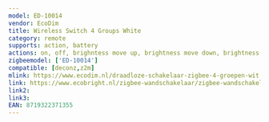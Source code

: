 ```yaml
---
model: ED-10014
vendor: EcoDim
title: Wireless Switch 4 Groups White
category: remote
supports: action, battery
actions: on, off, brighntess move up, brightness move down, brightness stop
zigbeemodel: ['ED-10014']
compatible: [deconz,z2m]
mlink: https://www.ecodim.nl/draadloze-schakelaar-zigbee-4-groepen-wit.html
link: https://www.ecobright.nl/zigbee-wandschakelaar/zigbee-wandschakelaar-draadloos-wit-4-zones/
link2: 
link3: 
EAN: 8719322371355
---
```


